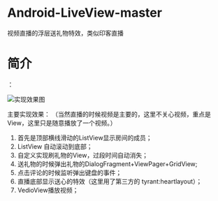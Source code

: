 # Android-LiveView-master
视频直播的浮层送礼物特效，类似印客直播


# 简介
：





![实现效果图](zhibo.gif)

主要实现效果：
（当然直播的时候视频是主要的，这里不关心视频，重点是View，这里只是随意播放了一个视频。）
1. 首先是顶部横线滑动的ListView显示房间的成员；
2. ListView 自动滚动到底部；
3. 自定义实现刷礼物的View，过段时间自动消失；
4. 送礼物的时候弹出礼物的DialogFragment+ViewPager+GridView;
5. 点击评论的时候监听弹出键盘的事件；
6. 直播底部显示送心的特效（这里用了第三方的 tyrant:heartlayout）；
7. VedioView播放视频；
